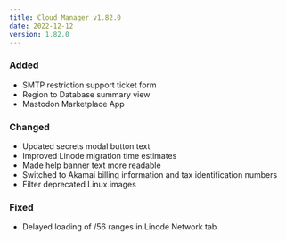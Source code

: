 ```yaml
---
title: Cloud Manager v1.82.0
date: 2022-12-12
version: 1.82.0
---
```


### Added

- SMTP restriction support ticket form
- Region to Database summary view
- Mastodon Marketplace App

### Changed

- Updated secrets modal button text
- Improved Linode migration time estimates
- Made help banner text more readable
- Switched to Akamai billing information and tax identification numbers
- Filter deprecated Linux images

### Fixed

- Delayed loading of /56 ranges in Linode Network tab